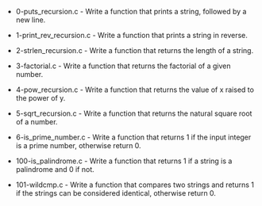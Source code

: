- 0-puts_recursion.c - Write a function that prints a string, followed by a new line.

- 1-print_rev_recursion.c - Write a function that prints a string in reverse.

- 2-strlen_recursion.c - Write a function that returns the length of a string.

- 3-factorial.c - Write a function that returns the factorial of a given number.

- 4-pow_recursion.c - Write a function that returns the value of x raised to the power of y.

- 5-sqrt_recursion.c - Write a function that returns the natural square root of a number.

- 6-is_prime_number.c - Write a function that returns 1 if the input integer is a prime number, otherwise return 0.

- 100-is_palindrome.c - Write a function that returns 1 if a string is a palindrome and 0 if not.

- 101-wildcmp.c - Write a function that compares two strings and returns 1 if the strings can be considered identical, otherwise return 0.
